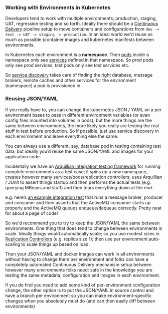 ### Working with Environments in Kubernetes

Developers tend to work with multiple environments; production, staging, UAT, regression testing and so forth. Ideally there should be a [Continuous Delivery](http://en.wikipedia.org/wiki/Continuous_delivery) pipeline setup to move containers and configurations from `dev -> test -> UAT -> staging -> production`. In an ideal world we'd reuse as much as possible (container images and kubernetes manifests between environments.

In Kubernetes each environment is a **namespace**. Then [pods](pods.html) inside a namespace only see [services](services.html) defined in that namespace. So _prod_ pods only see _prod_ services, _test_ pods only see _test_ services etc.

So [service discovery](services.html) takes care of finding the right database, message brokers, remote caches and other services for the environment (namespace) a pod is provisioned in.


### Reusing JSON/YAML

If you really have to, you can change the kubernetes JSON / YAML on a per environment bases to pass in different environment variables (or even config files mounted into volumes in pods); but the more things are the same between environments, the more likely you really are testing the real stuff in test before production. So if possible; just use service discovery in each environment and leave everything else the same.

You can always use a different, say, database pod in testing containing test data; but ideally you’d reuse the same JSON/YAML and images for your application code.

Incidentally we have an [Arquillian integration testing framework](testing.html) for running complete environments as a test case; it spins up a new namespace, creates however many services/pods/replication controllers, uses Arquillian / JUnit to assert things startup and then performs the actual tests (e.g. querying MBeans and stuff) and then tears everything down at the end.

e.g. here’s [an example integration test](https://github.com/fabric8io/fabric8/blob/master/itests/src/test/java/io/fabric8/itests/BrokerProducerConsumerIT.java#L57) that runs a message broker, producer and consumer and then asserts that the ActiveMQ consumer starts up properly and the ActiveMQ queues enqueue/dequeue correctly. Pretty neat for about a page of code!


So we'd recommend you to try to keep the JSON/YAML the same between environments. One thing that does tend to change between environments is scale. Ideally things would automatically scale; so you use modest sizes in [Replication Controllers](replicationControllers) (e.g. replica size 1); then use per environment auto-scaling to scale things up based on load.

Then your JSON/YAML and docker images can work in all environments without having to change them per environment and folks can have a completely automated Continuous Delivery mechanism setup between however many environments folks need; safe in the knowledge you are testing the same metadata, configuration and images in each environment.

If you do find you need to add some kind of per-environment configuration change, the other option is to put the JSON/YAML in source control and have a branch per environment so you can make environment-specific changes when you absolutely must do (and can then easily diff between environments)
